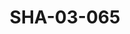 ---
pid: SHA-03-065
title: SHA-03-065
language: ar
original_label: 
rights: شرحبيل احمد
location_of_original: شرحبيل احمد
photographer_or_studio: 
scanned_from: photograph 10.1 by 15.1
_date: 1991-1992
location: الخرطوم، هلتون
description: حفلة رمضان شرحبيل احمد ادم خليل علي يعقوب كامل حسين
additional_notes: 
permission_display: 'yes'
on_server: 'no'
on_website: 'no'
permalink: /photopages/ar/SHA-03-065.html
layout: photo-page
---